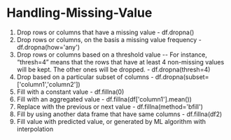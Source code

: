 # Handling-Missing-Value
1. Drop rows or columns that have a missing value - df.dropna()
2. Drop rows or columns, on the basis a missing value frequency - df.dropna(how='any')
3. Drop rows or columns based on a threshold value -- For instance, “thresh=4” means that the rows that have at least 4 non-missing values will be kept. The other ones will be dropped. - df.dropna(thresh=4)
4. Drop based on a particular subset of columns  - df.dropna(subset=['column1','column2'])
5. Fill with a constant value - df.fillna(0)
6. Fill with an aggregated value - df.fillna(df['column1'].mean()) 
7. Replace with the previous or next value  - df.fillna(method='bfill')
8. Fill by using another data frame that have same columns  - df.fillna(df2) 
9. Fill value with predicted value, or generated by ML algorithm with interpolation

